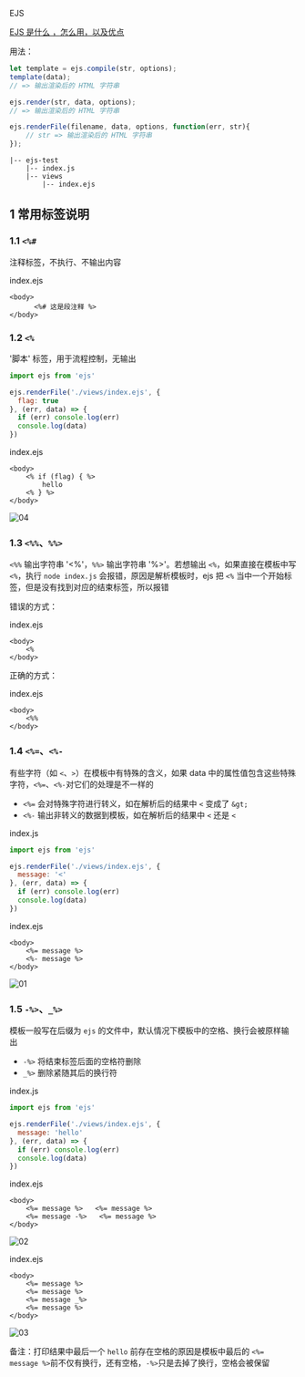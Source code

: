 EJS

[EJS 是什么 ，怎么用，以及优点](https://www.cnblogs.com/leolovexx/p/5594371.html)

用法：

```js
let template = ejs.compile(str, options);
template(data);
// => 输出渲染后的 HTML 字符串

ejs.render(str, data, options);
// => 输出渲染后的 HTML 字符串

ejs.renderFile(filename, data, options, function(err, str){
    // str => 输出渲染后的 HTML 字符串
});
```

```
|-- ejs-test
    |-- index.js
    |-- views
        |-- index.ejs
```

## 1 常用标签说明

### 1.1 `<%#`

注释标签，不执行、不输出内容

index.ejs

```ejs
<body>
      <%# 这是段注释 %>
</body>
```

### 1.2 `<%`

'脚本' 标签，用于流程控制，无输出

```js
import ejs from 'ejs'

ejs.renderFile('./views/index.ejs', {
  flag: true
}, (err, data) => {
  if (err) console.log(err)
  console.log(data)
})
```

index.ejs

```ejs
<body>
    <% if (flag) { %>
        hello
    <% } %>
</body>
```

![04](/images/20230719/04.png)

### 1.3 `<%%`、`%%>`

`<%%` 输出字符串 '<%'，`%%>` 输出字符串 '%>'。若想输出 `<%`，如果直接在模板中写 `<%`，执行 `node index.js` 会报错，原因是解析模板时，ejs 把 `<%` 当中一个开始标签，但是没有找到对应的结束标签，所以报错

错误的方式：

index.ejs

```ejs
<body>
    <%
</body>
```


正确的方式：

index.ejs

```ejs
<body>
    <%%
</body>
```

### 1.4 `<%=`、`<%-`

有些字符（如 `<`、`>`）在模板中有特殊的含义，如果 data 中的属性值包含这些特殊字符，`<%=`、`<%-`对它们的处理是不一样的

- `<%=` 会对特殊字符进行转义，如在解析后的结果中 `<` 变成了 `&gt;` 
- `<%-` 输出非转义的数据到模板，如在解析后的结果中 `<` 还是 `<`

index.js

```js
import ejs from 'ejs'

ejs.renderFile('./views/index.ejs', {
  message: '<'
}, (err, data) => {
  if (err) console.log(err)
  console.log(data)
})
```

index.ejs

```ejs
<body>
    <%= message %>
    <%- message %>
</body>
```

![01](/images/20230719/01.png)

### 1.5 `-%>`、`_%>`

模板一般写在后缀为 `ejs` 的文件中，默认情况下模板中的空格、换行会被原样输出

- `-%>` 将结束标签后面的空格符删除
- `_%>` 删除紧随其后的换行符

index.js

```js
import ejs from 'ejs'

ejs.renderFile('./views/index.ejs', {
  message: 'hello'
}, (err, data) => {
  if (err) console.log(err)
  console.log(data)
})
```

index.ejs

```ejs
<body>
    <%= message %>   <%= message %>
    <%= message -%>   <%= message %>
</body>
```

![02](/images/20230719/02.png)

index.ejs

```ejs
<body>
    <%= message %>
    <%= message %>
    <%= message _%>
    <%= message %>
</body>
```

![03](/images/20230719/03.png)

备注：打印结果中最后一个 `hello` 前存在空格的原因是模板中最后的 `<%= message %>`前不仅有换行，还有空格，`-%>`只是去掉了换行，空格会被保留
